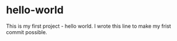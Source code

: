 # hello-world
This is my first project - hello world.
I wrote this line to make my frist commit possible.

